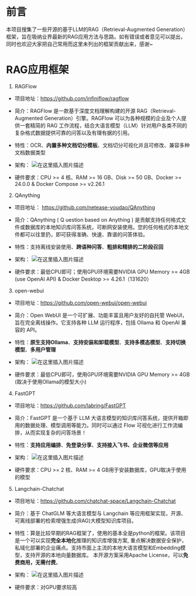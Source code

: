 # 前言
本项目搜集了一些开源的基于LLM的RAG（Retrieval-Augmented Generation）框架，旨在吸纳业界最新的RAG应用方法与思路。如有错误或者意见可以提出，同时也欢迎大家把自己常用而这里未列出的框架贡献出来，感谢~

# RAG应用框架
 1.  RAGFlow
 - 项目地址：https://github.com/infiniflow/ragflow
 - 简介：RAGFlow 是一款基于深度文档理解构建的开源 RAG（Retrieval-Augmented Generation）引擎。RAGFlow 可以为各种规模的企业及个人提供一套精简的 RAG 工作流程，结合大语言模型（LLM）针对用户各类不同的复杂格式数据提供可靠的问答以及有理有据的引用。
 - 特性：OCR、**内置多种文档切分模板**、文档切分可视化并且可修改、兼容多种文档数据类型
 - 架构：
 ![在这里插入图片描述](https://img-blog.csdnimg.cn/direct/c34b905634e04be0adfd2450be41e4cb.png#pic_center)

 - 硬件要求：CPU >= 4 核、RAM >= 16 GB、Disk >= 50 GB、Docker >= 24.0.0 & Docker Compose >= v2.26.1

 
2. QAnything 
- 项目地址： https://github.com/netease-youdao/QAnything
 - 简介：QAnything ( Q uestion based on Anything ) 是贡献支持任何格式文件或数据库的本地知识库问答系统，可断网安装使用。您的任何格式的本地文件都可以往里扔，即可获得准确、快速、靠谱的问答体验。
 - 特性：支持离线安装使用、**跨语种问答**、**粗排和精排的二阶段召回**  
 - 架构：
 ![在这里插入图片描述](https://img-blog.csdnimg.cn/direct/d34724e9c483434dbf88896885b839d8.png#pic_center)

 - 硬件要求：最低CPU即可；使用GPU环境需要NVIDIA GPU Memory	>= 4GB (use OpenAI API) & Docker Desktop >= 4.26.1（131620）
 
3. open-webui
- 项目地址：https://github.com/open-webui/open-webui

 - 简介：Open WebUI 是一个可扩展、功能丰富且用户友好的自托管 WebUI，旨在完全离线操作。它支持各种 LLM 运行程序，包括 Ollama 和 OpenAI 兼容的 API。
 - 特性：**原生支持Ollama**、**支持安装和卸载模型**、**支持多模态模型**、**支持切换模型**、**多用户管理**
 - 架构：
 ![在这里插入图片描述](https://img-blog.csdnimg.cn/direct/413e61ac41fb4c1d981194df467de82f.gif#pic_center)

 - 硬件要求：最低CPU即可，使用GPU环境需要NVIDIA GPU Memory	>= 4GB (取决于使用Ollama的模型大小)
 
 4. FastGPT

- 项目地址：https://github.com/labring/FastGPT
 
 - 简介：FastGPT 是一个基于 LLM 大语言模型的知识库问答系统，提供开箱即用的数据处理、模型调用等能力。同时可以通过 Flow 可视化进行工作流编排，从而实现复杂的问答场景！
 - 特性：**支持应用编排**、**免登录分享**、**支持接入飞书、企业微信等应用**
 - 架构：
 ![在这里插入图片描述](https://img-blog.csdnimg.cn/direct/4a0319a9d1834a3aae3b219557bb9128.webp#pic_center)

 - 硬件要求：CPU >= 2 核、RAM >= 4 GB用于安装数据库，GPU取决于使用的模型
 
 5. Langchain-Chatchat
 - 项目地址：https://github.com/chatchat-space/Langchain-Chatchat
 
 - 简介：基于 ChatGLM 等大语言模型与 Langchain 等应用框架实现，开源、可离线部署的检索增强生成(RAG)大模型知识库项目。
 - 特性：算是比较早期的RAG框架了，使用的基本全是python的框架。该项目是一个可以实现**完全本地化**推理的知识库增强方案, 重点解决数据安全保护，私域化部署的企业痛点。支持市面上主流的本地大语言模型和Embedding模型，支持开源的本地向量数据库。 本开源方案采用Apache License，可以**免费商用，无需付费**。
 - 架构：
 ![在这里插入图片描述](https://img-blog.csdnimg.cn/direct/d891ea4ac20e4827bea7845a34de0990.png#pic_center)
- 硬件要求：对GPU要求较高



